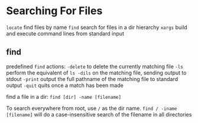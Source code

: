 # Searching For Files

`locate` find files by name
`find` search for files in a dir hierarchy
`xargs` build and execute command lines from standard input

## find

predefined `find` actions:
`-delete` to delete the currently matching file
`-ls` perform the equivalent of `ls -dils` on the matching file, sending output to stdout
`-print` output the full pathname of the matching file to standard output 
`-quit` quits once a match has been made

find a file in a dir:
`find [dir] -name [filename]`

To search everywhere from root, use `/` as the dir name. 
`find / -iname [filename]` will do a case-insensitive search of the filename in all directories